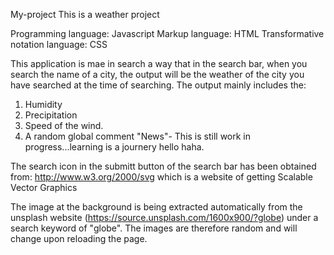 My-project
This is a weather project

Programming language: Javascript
Markup language: HTML
Transformative notation language: CSS

This application is mae in search a way that in the search bar, when you search the name of a city, the output will be the weather of the city you have searched at the  time of searching. 
The output mainly includes the:
1. Humidity
2. Precipitation
3. Speed of the wind.
4. A random global comment "News"- This is still work in progress...learning is a journery hello haha.

The search icon in the submitt button of the search bar has been obtained from: http://www.w3.org/2000/svg which is a website of getting Scalable Vector Graphics

The image at the background is being extracted automatically from the unsplash website (https://source.unsplash.com/1600x900/?globe) under a search keyword of "globe". The images are therefore random and will change upon reloading the page.

